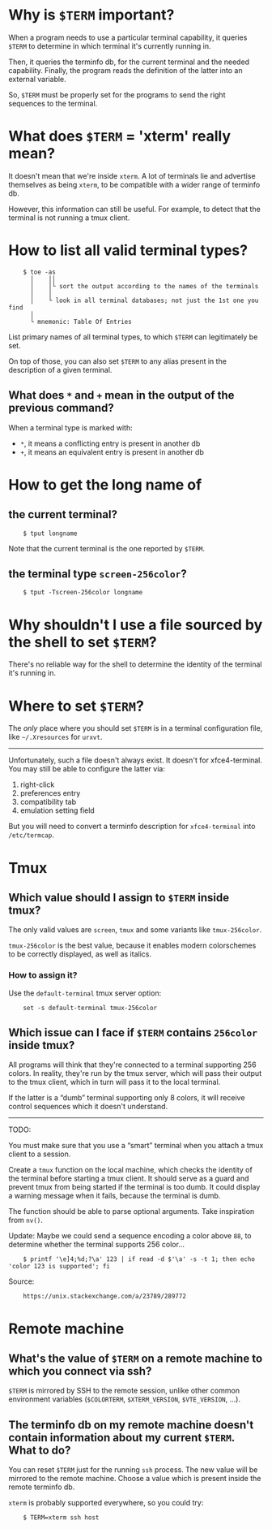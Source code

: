 # Why is `$TERM` important?

When a program needs to use a particular terminal capability, it queries `$TERM`
to determine in which terminal it's currently running in.

Then,  it queries  the terminfo  db,  for the  current terminal  and the  needed
capability.
Finally,  the program  reads  the  definition of  the  latter  into an  external
variable.

So, `$TERM` must be properly set for the programs to send the right sequences to
the terminal.

# What does `$TERM` = 'xterm' really mean?

It doesn't mean that we're inside `xterm`.
A  lot  of terminals  lie  and  advertise themselves  as  being  `xterm`, to  be
compatible with a wider range of terminfo db.

However, this information can still be useful.
For example, to detect that the terminal is not running a tmux client.

##
# How to list all valid terminal types?

        $ toe -as
          │    ││
          │    │└ sort the output according to the names of the terminals
          │    │
          │    └ look in all terminal databases; not just the 1st one you find
          │
          └ mnemonic: Table Of Entries

List primary names  of all terminal types, to which  `$TERM` can legitimately be
set.

On  top  of those,  you  can  also  set `$TERM`  to  any  alias present  in  the
description of a given terminal.

## What does `*` and `+` mean in the output of the previous command?

When a terminal type is marked with:

   - `*`, it means a conflicting entry is present in another db
   - `+`, it means an equivalent entry is present in another db

##
# How to get the long name of
## the current terminal?

        $ tput longname

Note that the current terminal is the one reported by `$TERM`.

## the terminal type `screen-256color`?

        $ tput -Tscreen-256color longname

##
# Why shouldn't I use a file sourced by the shell to set `$TERM`?

There's no reliable way for the shell  to determine the identity of the terminal
it's running in.

# Where to set `$TERM`?

The *only*  place where you  should set `$TERM`  is in a  terminal configuration
file, like `~/.Xresources` for `urxvt`.

---

Unfortunately, such a file doesn't always exist.
It doesn't for xfce4-terminal.
You may still be able to configure the latter via:

   1. right-click
   2. preferences entry
   3. compatibility tab
   4. emulation setting field

But you  will need to convert  a terminfo description for  `xfce4-terminal` into
`/etc/termcap`.

##
# Tmux
## Which value should I assign to `$TERM` inside tmux?

The only valid values are `screen`, `tmux` and some variants like `tmux-256color`.

`tmux-256color` is the best value, because it enables modern colorschemes to be
correctly displayed, as well as italics.

### How to assign it?

Use the `default-terminal` tmux server option:

        set -s default-terminal tmux-256color

###
## Which issue can I face if `$TERM` contains `256color` inside tmux?

All programs  will think  that they're  connected to  a terminal  supporting 256
colors.
In reality, they're run by the tmux  server, which will pass their output to the
tmux client, which in turn will pass it to the local terminal.

If the  latter is a  “dumb” terminal supporting only  8 colors, it  will receive
control sequences which it doesn't understand.

---

TODO:

You must make sure that you use a “smart” terminal when you attach a tmux client
to a session.

Create a `tmux` function on the local  machine, which checks the identity of the
terminal before starting a tmux client.
It should serve as  a guard and prevent tmux from being  started if the terminal
is too dumb.
It could display a warning message when it fails, because the terminal is dumb.

The function should be able to parse optional arguments.
Take inspiration from `nv()`.

Update:
Maybe we could send a sequence encoding a color above `88`, to determine whether
the terminal supports 256 color...

        $ printf '\e]4;%d;?\a' 123 | if read -d $'\a' -s -t 1; then echo 'color 123 is supported'; fi

Source:

        https://unix.stackexchange.com/a/23789/289772

##
# Remote machine
## What's the value of `$TERM` on a remote machine to which you connect via ssh?

`$TERM` is mirrored by SSH to the remote session, unlike other common
environment variables (`$COLORTERM`, `$XTERM_VERSION`, `$VTE_VERSION`, ...).

## The terminfo db on my remote machine doesn't contain information about my current `$TERM`.  What to do?

You can reset `$TERM` just for the running `ssh` process.
The new value will be mirrored to the remote machine.
Choose a value which is present inside the remote terminfo db.

`xterm` is probably supported everywhere, so you could try:

        $ TERM=xterm ssh host


